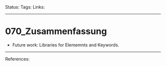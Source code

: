 Status:
Tags:
Links:

---

# 070_Zusammenfassung

- Future work: Libraries for Elememnts and Keywords.

---

References: 